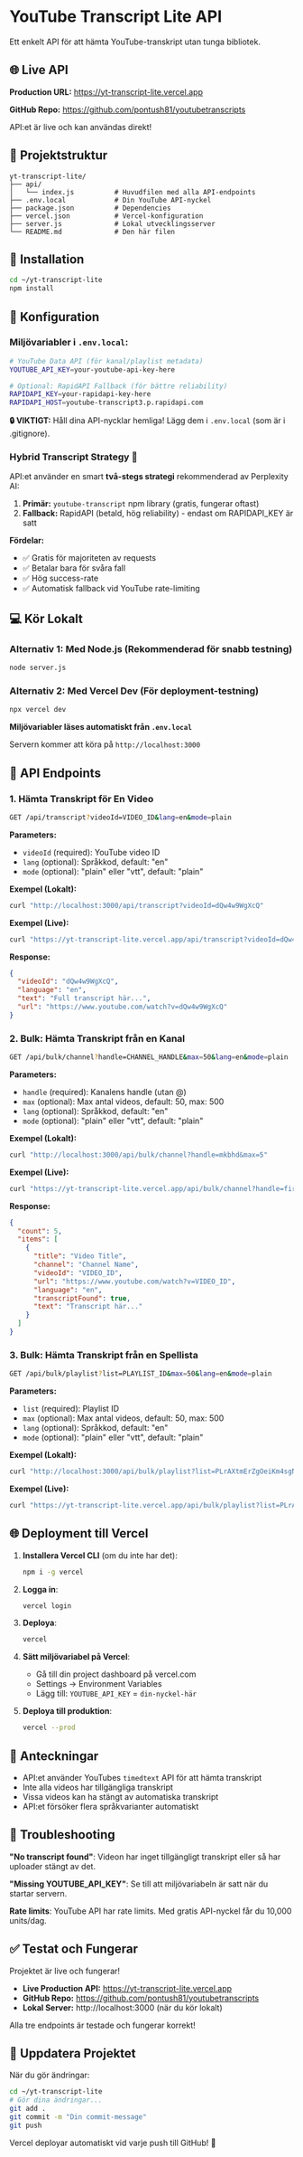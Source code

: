 # YouTube Transcript Lite API

Ett enkelt API för att hämta YouTube-transkript utan tunga bibliotek.

## 🌐 Live API

**Production URL:** https://yt-transcript-lite.vercel.app

**GitHub Repo:** https://github.com/pontush81/youtubetranscripts

API:et är live och kan användas direkt!

## 📁 Projektstruktur

```
yt-transcript-lite/
├── api/
│   └── index.js          # Huvudfilen med alla API-endpoints
├── .env.local            # Din YouTube API-nyckel
├── package.json          # Dependencies
├── vercel.json           # Vercel-konfiguration
├── server.js             # Lokal utvecklingsserver
└── README.md             # Den här filen
```

## 🚀 Installation

```bash
cd ~/yt-transcript-lite
npm install
```

## 🔑 Konfiguration

### Miljövariabler i `.env.local`:

```bash
# YouTube Data API (för kanal/playlist metadata)
YOUTUBE_API_KEY=your-youtube-api-key-here

# Optional: RapidAPI Fallback (för bättre reliability)
RAPIDAPI_KEY=your-rapidapi-key-here
RAPIDAPI_HOST=youtube-transcript3.p.rapidapi.com
```

**🔒 VIKTIGT:** Håll dina API-nycklar hemliga! Lägg dem i `.env.local` (som är i .gitignore).

### Hybrid Transcript Strategy 🚀

API:et använder en smart **två-stegs strategi** rekommenderad av Perplexity AI:

1. **Primär:** `youtube-transcript` npm library (gratis, fungerar oftast)
2. **Fallback:** RapidAPI (betald, hög reliability) - endast om RAPIDAPI_KEY är satt

**Fördelar:**
- ✅ Gratis för majoriteten av requests
- ✅ Betalar bara för svåra fall
- ✅ Hög success-rate
- ✅ Automatisk fallback vid YouTube rate-limiting

## 💻 Kör Lokalt

### Alternativ 1: Med Node.js (Rekommenderad för snabb testning)
```bash
node server.js
```

### Alternativ 2: Med Vercel Dev (För deployment-testning)
```bash
npx vercel dev
```

**Miljövariabler läses automatiskt från `.env.local`**

Servern kommer att köra på `http://localhost:3000`

## 📡 API Endpoints

### 1. **Hämta Transkript för En Video**
```bash
GET /api/transcript?videoId=VIDEO_ID&lang=en&mode=plain
```

**Parameters:**
- `videoId` (required): YouTube video ID
- `lang` (optional): Språkkod, default: "en"
- `mode` (optional): "plain" eller "vtt", default: "plain"

**Exempel (Lokalt):**
```bash
curl "http://localhost:3000/api/transcript?videoId=dQw4w9WgXcQ"
```

**Exempel (Live):**
```bash
curl "https://yt-transcript-lite.vercel.app/api/transcript?videoId=dQw4w9WgXcQ"
```

**Response:**
```json
{
  "videoId": "dQw4w9WgXcQ",
  "language": "en",
  "text": "Full transcript här...",
  "url": "https://www.youtube.com/watch?v=dQw4w9WgXcQ"
}
```

### 2. **Bulk: Hämta Transkript från en Kanal**
```bash
GET /api/bulk/channel?handle=CHANNEL_HANDLE&max=50&lang=en&mode=plain
```

**Parameters:**
- `handle` (required): Kanalens handle (utan @)
- `max` (optional): Max antal videos, default: 50, max: 500
- `lang` (optional): Språkkod, default: "en"
- `mode` (optional): "plain" eller "vtt", default: "plain"

**Exempel (Lokalt):**
```bash
curl "http://localhost:3000/api/bulk/channel?handle=mkbhd&max=5"
```

**Exempel (Live):**
```bash
curl "https://yt-transcript-lite.vercel.app/api/bulk/channel?handle=fireship&max=5"
```

**Response:**
```json
{
  "count": 5,
  "items": [
    {
      "title": "Video Title",
      "channel": "Channel Name",
      "videoId": "VIDEO_ID",
      "url": "https://www.youtube.com/watch?v=VIDEO_ID",
      "language": "en",
      "transcriptFound": true,
      "text": "Transcript här..."
    }
  ]
}
```

### 3. **Bulk: Hämta Transkript från en Spellista**
```bash
GET /api/bulk/playlist?list=PLAYLIST_ID&max=50&lang=en&mode=plain
```

**Parameters:**
- `list` (required): Playlist ID
- `max` (optional): Max antal videos, default: 50, max: 500
- `lang` (optional): Språkkod, default: "en"
- `mode` (optional): "plain" eller "vtt", default: "plain"

**Exempel (Lokalt):**
```bash
curl "http://localhost:3000/api/bulk/playlist?list=PLrAXtmErZgOeiKm4sgNOknGvNjby9efdf&max=5"
```

**Exempel (Live):**
```bash
curl "https://yt-transcript-lite.vercel.app/api/bulk/playlist?list=PLrAXtmErZgOeiKm4sgNOknGvNjby9efdf&max=5"
```

## 🌐 Deployment till Vercel

1. **Installera Vercel CLI** (om du inte har det):
   ```bash
   npm i -g vercel
   ```

2. **Logga in**:
   ```bash
   vercel login
   ```

3. **Deploya**:
   ```bash
   vercel
   ```

4. **Sätt miljövariabel på Vercel**:
   - Gå till din project dashboard på vercel.com
   - Settings → Environment Variables
   - Lägg till: `YOUTUBE_API_KEY` = `din-nyckel-här`

5. **Deploya till produktion**:
   ```bash
   vercel --prod
   ```

## 📝 Anteckningar

- API:et använder YouTubes `timedtext` API för att hämta transkript
- Inte alla videos har tillgängliga transkript
- Vissa videos kan ha stängt av automatiska transkript
- API:et försöker flera språkvarianter automatiskt

## 🔧 Troubleshooting

**"No transcript found"**: Videon har inget tillgängligt transkript eller så har uploader stängt av det.

**"Missing YOUTUBE_API_KEY"**: Se till att miljövariabeln är satt när du startar servern.

**Rate limits**: YouTube API har rate limits. Med gratis API-nyckel får du 10,000 units/dag.

## ✅ Testat och Fungerar

Projektet är live och fungerar! 

- **Live Production API:** https://yt-transcript-lite.vercel.app
- **GitHub Repo:** https://github.com/pontush81/youtubetranscripts
- **Lokal Server:** http://localhost:3000 (när du kör lokalt)

Alla tre endpoints är testade och fungerar korrekt!

## 🔄 Uppdatera Projektet

När du gör ändringar:

```bash
cd ~/yt-transcript-lite
# Gör dina ändringar...
git add .
git commit -m "Din commit-message"
git push
```

Vercel deployar automatiskt vid varje push till GitHub! 🚀

